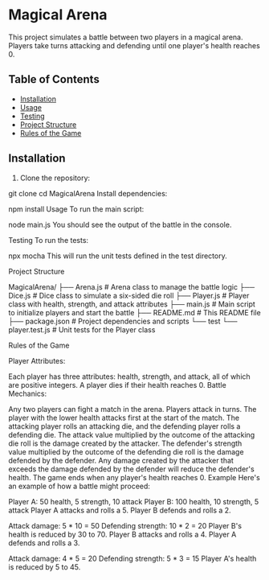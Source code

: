 # Magical Arena

This project simulates a battle between two players in a magical arena. Players take turns attacking and defending until one player's health reaches 0.

## Table of Contents

- [Installation](#installation)
- [Usage](#usage)
- [Testing](#testing)
- [Project Structure](#project-structure)
- [Rules of the Game](#rules-of-the-game)

## Installation

1. Clone the repository:

git clone <repository-url>
cd MagicalArena
Install dependencies:

npm install
Usage
To run the main script:

node main.js
You should see the output of the battle in the console.

Testing
To run the tests:

npx mocha
This will run the unit tests defined in the test directory.

Project Structure

MagicalArena/
├── Arena.js          # Arena class to manage the battle logic
├── Dice.js           # Dice class to simulate a six-sided die roll
├── Player.js         # Player class with health, strength, and attack attributes
├── main.js           # Main script to initialize players and start the battle
├── README.md         # This README file
├── package.json      # Project dependencies and scripts
└── test
    └── player.test.js # Unit tests for the Player class

Rules of the Game

Player Attributes:

Each player has three attributes: health, strength, and attack, all of which are positive integers.
A player dies if their health reaches 0.
Battle Mechanics:

Any two players can fight a match in the arena.
Players attack in turns. The player with the lower health attacks first at the start of the match.
The attacking player rolls an attacking die, and the defending player rolls a defending die.
The attack value multiplied by the outcome of the attacking die roll is the damage created by the attacker.
The defender's strength value multiplied by the outcome of the defending die roll is the damage defended by the defender.
Any damage created by the attacker that exceeds the damage defended by the defender will reduce the defender's health.
The game ends when any player's health reaches 0.
Example
Here's an example of how a battle might proceed:

Player A: 50 health, 5 strength, 10 attack
Player B: 100 health, 10 strength, 5 attack
Player A attacks and rolls a 5. Player B defends and rolls a 2.

Attack damage: 5 * 10 = 50
Defending strength: 10 * 2 = 20
Player B's health is reduced by 30 to 70.
Player B attacks and rolls a 4. Player A defends and rolls a 3.

Attack damage: 4 * 5 = 20
Defending strength: 5 * 3 = 15
Player A's health is reduced by 5 to 45.